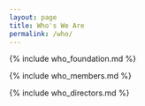 ```yaml
---
layout: page
title: Who's We Are
permalink: /who/
---
```


{% include who_foundation.md %}

{% include who_members.md %}

{% include who_directors.md %}
